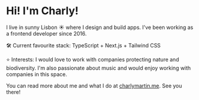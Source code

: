 # Hi! I'm Charly!

I live in sunny Lisbon ☀️ where I design and build apps. I've been working as a frontend developer since 2016.

🛠️ Current favourite stack: TypeScript + Next.js + Tailwind CSS

⭐ Interests: I would love to work with companies protecting nature and biodiversity. I'm also passionate about music and would enjoy working with companies in this space.

You can read more about me and what I do at [charlymartin.me](https://charlymartin.me?utm_source=github-profile). See you there!
